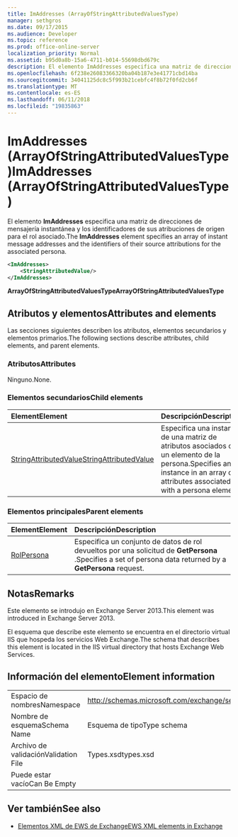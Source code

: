 ```yaml
---
title: ImAddresses (ArrayOfStringAttributedValuesType)
manager: sethgros
ms.date: 09/17/2015
ms.audience: Developer
ms.topic: reference
ms.prod: office-online-server
localization_priority: Normal
ms.assetid: b95d0a8b-15a6-4711-b014-55698dbd679c
description: El elemento ImAddresses especifica una matriz de direcciones de mensajería instantánea y los identificadores de sus atribuciones de origen para el rol asociado.
ms.openlocfilehash: 6f238e26083366320ba04b187e3e41771cbd14ba
ms.sourcegitcommit: 34041125dc8c5f993b21cebfc4f8b72f0fd2cb6f
ms.translationtype: MT
ms.contentlocale: es-ES
ms.lasthandoff: 06/11/2018
ms.locfileid: "19835863"
---
```

# <a name="imaddresses-arrayofstringattributedvaluestype"></a><span data-ttu-id="9f7b7-103">ImAddresses (ArrayOfStringAttributedValuesType)</span><span class="sxs-lookup"><span data-stu-id="9f7b7-103">ImAddresses (ArrayOfStringAttributedValuesType)</span></span>

<span data-ttu-id="9f7b7-104">El elemento **ImAddresses** especifica una matriz de direcciones de mensajería instantánea y los identificadores de sus atribuciones de origen para el rol asociado.</span><span class="sxs-lookup"><span data-stu-id="9f7b7-104">The **ImAddresses** element specifies an array of instant message addresses and the identifiers of their source attributions for the associated persona.</span></span> 
  
```XML
<ImAddresses>
    <StringAttributedValue/>
</ImAddresses>
```

 <span data-ttu-id="9f7b7-105">**ArrayOfStringAttributedValuesType**</span><span class="sxs-lookup"><span data-stu-id="9f7b7-105">**ArrayOfStringAttributedValuesType**</span></span>
## <a name="attributes-and-elements"></a><span data-ttu-id="9f7b7-106">Atributos y elementos</span><span class="sxs-lookup"><span data-stu-id="9f7b7-106">Attributes and elements</span></span>

<span data-ttu-id="9f7b7-107">Las secciones siguientes describen los atributos, elementos secundarios y elementos primarios.</span><span class="sxs-lookup"><span data-stu-id="9f7b7-107">The following sections describe attributes, child elements, and parent elements.</span></span>
  
### <a name="attributes"></a><span data-ttu-id="9f7b7-108">Atributos</span><span class="sxs-lookup"><span data-stu-id="9f7b7-108">Attributes</span></span>

<span data-ttu-id="9f7b7-109">Ninguno.</span><span class="sxs-lookup"><span data-stu-id="9f7b7-109">None.</span></span>
  
### <a name="child-elements"></a><span data-ttu-id="9f7b7-110">Elementos secundarios</span><span class="sxs-lookup"><span data-stu-id="9f7b7-110">Child elements</span></span>

|<span data-ttu-id="9f7b7-111">**Element**</span><span class="sxs-lookup"><span data-stu-id="9f7b7-111">**Element**</span></span>|<span data-ttu-id="9f7b7-112">**Descripción**</span><span class="sxs-lookup"><span data-stu-id="9f7b7-112">**Description**</span></span>|
|:-----|:-----|
|[<span data-ttu-id="9f7b7-113">StringAttributedValue</span><span class="sxs-lookup"><span data-stu-id="9f7b7-113">StringAttributedValue</span></span>](stringattributedvalue.md) <br/> |<span data-ttu-id="9f7b7-114">Especifica una instancia de una matriz de atributos asociados con un elemento de la persona.</span><span class="sxs-lookup"><span data-stu-id="9f7b7-114">Specifies an instance in an array of attributes associated with a persona element.</span></span>  <br/> |
   
### <a name="parent-elements"></a><span data-ttu-id="9f7b7-115">Elementos principales</span><span class="sxs-lookup"><span data-stu-id="9f7b7-115">Parent elements</span></span>

|<span data-ttu-id="9f7b7-116">**Element**</span><span class="sxs-lookup"><span data-stu-id="9f7b7-116">**Element**</span></span>|<span data-ttu-id="9f7b7-117">**Descripción**</span><span class="sxs-lookup"><span data-stu-id="9f7b7-117">**Description**</span></span>|
|:-----|:-----|
|[<span data-ttu-id="9f7b7-118">Rol</span><span class="sxs-lookup"><span data-stu-id="9f7b7-118">Persona</span></span>](persona.md) <br/> |<span data-ttu-id="9f7b7-119">Especifica un conjunto de datos de rol devueltos por una solicitud de **GetPersona** .</span><span class="sxs-lookup"><span data-stu-id="9f7b7-119">Specifies a set of persona data returned by a **GetPersona** request.</span></span>  <br/> |
   
## <a name="remarks"></a><span data-ttu-id="9f7b7-120">Notas</span><span class="sxs-lookup"><span data-stu-id="9f7b7-120">Remarks</span></span>

<span data-ttu-id="9f7b7-121">Este elemento se introdujo en Exchange Server 2013.</span><span class="sxs-lookup"><span data-stu-id="9f7b7-121">This element was introduced in Exchange Server 2013.</span></span>
  
<span data-ttu-id="9f7b7-122">El esquema que describe este elemento se encuentra en el directorio virtual IIS que hospeda los servicios Web Exchange.</span><span class="sxs-lookup"><span data-stu-id="9f7b7-122">The schema that describes this element is located in the IIS virtual directory that hosts Exchange Web Services.</span></span>
  
## <a name="element-information"></a><span data-ttu-id="9f7b7-123">Información del elemento</span><span class="sxs-lookup"><span data-stu-id="9f7b7-123">Element information</span></span>

|||
|:-----|:-----|
|<span data-ttu-id="9f7b7-124">Espacio de nombres</span><span class="sxs-lookup"><span data-stu-id="9f7b7-124">Namespace</span></span>  <br/> |http://schemas.microsoft.com/exchange/services/2006/types  <br/> |
|<span data-ttu-id="9f7b7-125">Nombre de esquema</span><span class="sxs-lookup"><span data-stu-id="9f7b7-125">Schema Name</span></span>  <br/> |<span data-ttu-id="9f7b7-126">Esquema de tipo</span><span class="sxs-lookup"><span data-stu-id="9f7b7-126">Type schema</span></span>  <br/> |
|<span data-ttu-id="9f7b7-127">Archivo de validación</span><span class="sxs-lookup"><span data-stu-id="9f7b7-127">Validation File</span></span>  <br/> |<span data-ttu-id="9f7b7-128">Types.xsd</span><span class="sxs-lookup"><span data-stu-id="9f7b7-128">types.xsd</span></span>  <br/> |
|<span data-ttu-id="9f7b7-129">Puede estar vacío</span><span class="sxs-lookup"><span data-stu-id="9f7b7-129">Can Be Empty</span></span>  <br/> ||
   
## <a name="see-also"></a><span data-ttu-id="9f7b7-130">Ver también</span><span class="sxs-lookup"><span data-stu-id="9f7b7-130">See also</span></span>



- [<span data-ttu-id="9f7b7-131">Elementos XML de EWS de Exchange</span><span class="sxs-lookup"><span data-stu-id="9f7b7-131">EWS XML elements in Exchange</span></span>](ews-xml-elements-in-exchange.md)

